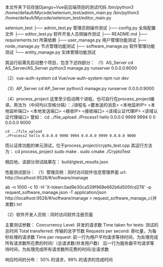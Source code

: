 本文件夹下仅存放Django+Vue前后端项目的测试代码
/bin/python3 /home/default/Mycode/selenium_test/admin_main.py
/bin/python3 /home/default/Mycode/selenium_test/editor_main.py

selenium_test
├── admin_test.py 管理员侧操作测试
├── config.py 全局配置文件
├── editor_test.py 软件开发人员侧操作测试
├── README.md
├── requirements.txt 所需依赖
├── user_manage.py 用户管理功能测试
├── node_manage.py 节点管理功能测试
├── software_manage.py 软件管理功能测试
└── entity_manage.py 实体管理功能测试

其运行前需先启动整个项目，包含下述四部分：
（1）AS_Server
    cd AS_Server/AS_Server
    python3 manage.py runserver 0.0.0.0:8000

（2）vue-auth-system
    cd Vue/vue-auth-system
    npm run dev

（3）AP_Server
    cd AP_Server
    python3 manage.py runserver 0.0.0.0:9000

（4）process_project
    这里至少启动两个进程，也可自行在process_project编译。用法为（中间均以空格分隔）：./进程名 <要发送的消息> <本地监听IP> <本地监听端口> <本地发送端口> <接收IP> <接收端口> <该域认证代理IP> <该域认证代理端口>
    譬如：
    cd ../file_upload
    ./Process1 hello 0.0.0.0 9999 9994 0 0 0.0.0.0 9000
    
    cd ../file_upload
    ./Process2 hello 0.0.0.0 9998 9994 0.0.0.0 9999 0.0.0.0 9000


而认证库功能的单元测试，位于process_project/crypto_test.cpp
其运行方法为：
    cd process_project
    sudo make .
    sudo cmake
    ./CryptoTest

相应地，该部分测试结果在：
build/gtest_results.json

性能测试部分：
（1）管理员侧：同时访问软件信息管理界面
url: http://localhost:9528/#/software/manage

ab -n 1000 -c 10 -H 'X-token:0ad9e30ca539f968e662b6d505fcd276' -p request_software_manage.json -T application/json http://localhost:9528/#/software/manage > request_software_manage_c{并发数}.txt

（2）软件开发人员侧：同时访问软件注册页面


主要测试参数：
Concurrency Level: 并发的请求数
Time taken for tests: 测试的总时间
Total transferred: 传输的总字节数
Requests per second: 吞吐量，为每秒处理的请求数
Time per request: 
前一行为用户平均请求等待时间，为处理完成所有请求数所花费的时间/（总请求数/并发用户数）
后一行为服务器平均请求等待时间，为处理完成所有请求数所花费的时间/总请求数

响应时间的分布：
50% 的请求，99% 的请求的完成时间